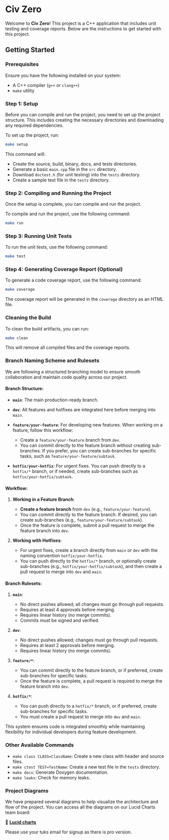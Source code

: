 # Civ Zero

Welcome to **Civ Zero**! This project is a C++ application that includes unit testing and coverage reports. Below are the instructions to get started with this project.

## Getting Started

### Prerequisites

Ensure you have the following installed on your system:
- A C++ compiler (`g++` or `clang++`)
- `make` utility

### Step 1: Setup

Before you can compile and run the project, you need to set up the project structure. This includes creating the necessary directories and downloading any required dependencies.

To set up the project, run:

```bash
make setup
```

This command will:
- Create the source, build, binary, docs, and tests directories.
- Generate a basic `main.cpp` file in the `src` directory.
- Download `doctest.h` (for unit testing) into the `tests` directory.
- Create a sample test file in the `tests` directory.

### Step 2: Compiling and Running the Project

Once the setup is complete, you can compile and run the project.

To compile and run the project, use the following command:

```bash
make run
```

### Step 3: Running Unit Tests

To run the unit tests, use the following command:

```bash
make test
```

### Step 4: Generating Coverage Report (Optional)

To generate a code coverage report, use the following command:

```bash
make coverage
```

The coverage report will be generated in the `coverage` directory as an HTML file.

### Cleaning the Build

To clean the build artifacts, you can run:

```bash
make clean
```

This will remove all compiled files and the coverage reports.

### Branch Naming Scheme and Rulesets

We are following a structured branching model to ensure smooth collaboration and maintain code quality across our project.

#### **Branch Structure**:

- **`main`**: The main production-ready branch.
- **`dev`**: All features and hotfixes are integrated here before merging into `main`.
- **`feature/your-feature`**: For developing new features. When working on a feature, follow this workflow:
  - Create a `feature/your-feature` branch from `dev`.
  - You can commit directly to the feature branch without creating sub-branches. If you prefer, you can create sub-branches for specific tasks, such as `feature/your-feature/subtask`.

- **`hotfix/your-hotfix`**: For urgent fixes. You can push directly to a `hotfix/*` branch, or if needed, create sub-branches such as `hotfix/your-hotfix/subtask`.

#### **Workflow**:
1. **Working in a Feature Branch**:
   - **Create a feature branch** from `dev` (e.g., `feature/your-feature`).
   - You can commit directly to the feature branch. If desired, you can create sub-branches (e.g., `feature/your-feature/subtask`).
   - Once the feature is complete, submit a pull request to merge the feature branch into `dev`.

2. **Working with Hotfixes**:
   - For urgent fixes, create a branch directly from `main` or `dev` with the naming convention `hotfix/your-hotfix`.
   - You can push directly to the `hotfix/*` branch, or optionally create sub-branches (e.g., `hotfix/your-hotfix/subtask`), and then create a pull request to merge into `dev` and `main`.

#### **Branch Rulesets**:

1. **`main`**:
   - No direct pushes allowed; all changes must go through pull requests.
   - Requires at least 4 approvals before merging.
   - Requires linear history (no merge commits).
   - Commits must be signed and verified.

2. **`dev`**:
   - No direct pushes allowed; changes must go through pull requests.
   - Requires at least 2 approvals before merging.
   - Requires linear history (no merge commits).

3. **`feature/*`**:
   - You can commit directly to the feature branch, or if preferred, create sub-branches for specific tasks.
   - Once the feature is complete, a pull request is required to merge the feature branch into `dev`.

4. **`hotfix/*`**:
   - You can push directly to a `hotfix/*` branch, or if preferred, create sub-branches for specific tasks.
   - You must create a pull request to merge into `dev` and `main`.

This system ensures code is integrated smoothly while maintaining flexibility for individual developers during feature development.

### Other Available Commands

- `make class CLASS=ClassName`: Create a new class with header and source files.
- `make ctest TEST=TestName`: Create a new test file in the `tests` directory.
- `make docs`: Generate Doxygen documentation.
- `make leaks`: Check for memory leaks.

### Project Diagrams

We have prepared several diagrams to help visualize the architecture and flow of the project. You can access all the diagrams on our Lucid Charts team board:

🔗 **[Lucid charts](https://lucid.app/lucidchart/6e509cca-4ff4-4916-80f2-b78223818bf3/edit?view_items=c6DgXFr46dar&invitationId=inv_b33ae7ae-4790-4b55-aff6-ef27bfa26008)**

Please use your tuks email for signup as there is pro version.
